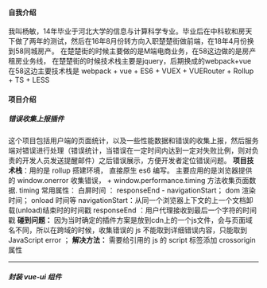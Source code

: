#### 自我介绍
我叫杨敏，14年毕业于河北大学的信息与计算科学专业。毕业后在中科软和房天下做了两年的测试，然后在16年8月份转方向入职楚楚街做前端，在18年4月份换到58同城房产。
在楚楚街的时候主要做的是M端电商业务，在58这边做的是房产租房业务线，
在楚楚街的时候技术栈主要是jquery，后期换成的webpack+vue
在58这边主要技术栈是 webpack + vue + ES6 + VUEX + VUERouter + Rollup + TS + LESS

#### 项目介绍
##### 错误收集上报插件
这个项目包括用户端的页面统计，以及一些性能数据和错误的收集上报，然后服务端对错误进行处理（错误统计，当错误在一定时间内达到一定对失败比例，则对负责的开发人员发送提醒邮件）之后错误展示，方便开发者定位错误问题。
**项目技术栈**：用的是 rollup 搭建环境， 直接原生 es6 编写。
主要应用的是浏览器提供的 window.onerror 收集错误， + window.performance.timing 方法收集页面数据.
timing 常用属性： 白屏时间 ： responseEnd - navigationStart； dom 渲染时间； onload 时间等
navigationStart：从同一个浏览器上下文的上一个文档卸载(unload)结束时的时间戳
responseEnd ：用户代理接收到最后一个字符的时间戳
**碰到问题：** 因为当时确定的插件方案是放到cdn上的一个js文件，会与页面域名不同，所以在跨域的时候，收集错误的 js 不能取到详细错误内容，只能取到 JavaScript error ；
**解决方法：** 需要给引用的 js 的 script 标签添加 crossorigin 属性

--------------
##### 封装 vue-ui 组件


